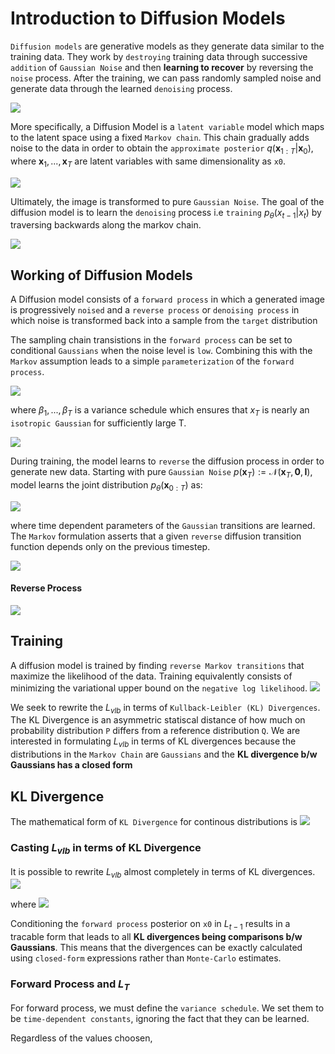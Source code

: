 # Introduction to Diffusion Models
`Diffusion models` are generative models as they generate data similar to the training data. They work by `destroying` training data through successive `addition` of `Gaussian Noise` and then <b>learning to recover</b> by reversing the `noise` process. After the training, we can pass randomly sampled noise and generate data through the learned `denoising` process.

<img src="https://www.assemblyai.com/blog/content/images/2022/05/image-10.png"/>

More specifically, a Diffusion Model is a `latent variable` model which maps to the latent space using a fixed `Markov chain`. This chain gradually adds noise to the data in order to obtain the `approximate posterior` $q(\textbf{x}_{1:T}|\textbf{x}_0)$, where $\textbf{x}_1, ... , \textbf{x}_T$ are latent variables with same dimensionality as `x0`.

<img src="https://www.assemblyai.com/blog/content/images/size/w1000/2022/05/image.png"/>

Ultimately, the image is transformed to pure `Gaussian Noise`. The goal of the diffusion model is to learn the `denoising` process i.e `training` $p_\theta(x_{t-1}|x_t)$ by traversing backwards along the markov chain.

<img src="https://www.assemblyai.com/blog/content/images/size/w1000/2022/05/image-1.png"/>

## Working of Diffusion Models
A Diffusion model consists of a `forward process` in which a generated image is progressively `noised` and a `reverse process` or `denoising process` in which noise is transformed back into a sample from the `target` distribution

The sampling chain transistions in the `forward process` can be set to conditional `Gaussians` when the noise level is `low`. Combining this with the `Markov` assumption leads to a simple `parameterization` of the `forward process`.

<img src="https://www.assemblyai.com/blog/content/images/size/w1000/2022/06/1_v2.png"/>

where $\beta_1, ..., \beta_T$ is a variance schedule which ensures that $x_T$ is nearly an `isotropic Gaussian` for sufficiently large T.

<img src="https://www.assemblyai.com/blog/content/images/size/w1000/2022/05/image.png"/>

During training, the model learns to `reverse` the diffusion process in order to generate new data. Starting with pure `Gaussian Noise` $p(\textbf{x}_{T}) := \mathcal{N}(\textbf{x}_T, \textbf{0}, \textbf{I})$, model learns the joint distribution $p_\theta(\textbf{x}_{0:T})$ as:

<img src="https://www.assemblyai.com/blog/content/images/size/w1000/2022/06/2_v2.png"/>

where time dependent parameters of the `Gaussian` transitions are learned. The `Markov` formulation asserts that a given `reverse` diffusion transition function depends only on the previous timestep.

<img src="https://www.assemblyai.com/blog/content/images/size/w1000/2022/05/3.png"/>
<h4>Reverse Process</h4>
<img src="https://www.assemblyai.com/blog/content/images/size/w1000/2022/05/image-1.png">

## Training
A diffusion model is trained by finding `reverse Markov transitions` that maximize the likelihood of the data. Training equivalently consists of minimizing the variational upper bound on the `negative log likelihood`.
<img src="https://www.assemblyai.com/blog/content/images/size/w1000/2022/05/4-1.png">

We seek to rewrite the $L_{vlb}$ in terms of `Kullback-Leibler (KL) Divergences`. The KL Divergence is an asymmetric statiscal distance of how much on probability distribution `P` differs from a reference distribution `Q`. We are interested in formulating $L_{vlb}$ in terms of KL divergences because the distributions in the `Markov Chain` are `Gaussians` and the <b>KL divergence b/w Gaussians has a closed form</b>

## KL Divergence
The mathematical form of `KL Divergence` for continous distributions is
<img src="https://www.assemblyai.com/blog/content/images/2022/05/image-12.png"/>

### Casting $L_{vlb}$ in terms of KL Divergence
It is possible to rewrite $L_{vlb}$ almost completely in terms of KL divergences.
<img src="https://www.assemblyai.com/blog/content/images/size/w1000/2022/05/5-1.png"/>

where
<img src="https://www.assemblyai.com/blog/content/images/size/w1000/2022/05/6-2.png">

Conditioning the `forward process` posterior on `x0` in $L_{t-1}$ results in a tracable form that leads to all <b>KL divergences being comparisons b/w Gaussians</b>. This means that the divergences can be exactly calculated using `closed-form` expressions rather than `Monte-Carlo` estimates.

### Forward Process and $L_T$
For forward process, we must define the `variance schedule`. We set them to be `time-dependent constants`, ignoring the fact that they can be learned.

Regardless of the values choosen, 